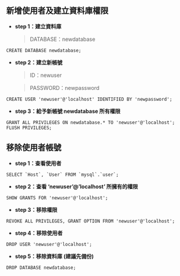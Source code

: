 ## 新增使用者及建立資料庫權限

* **step 1：建立資料庫**

    > DATABASE：newdatabase

```
CREATE DATABASE newdatabase;
```

* **step 2：建立新帳號**

    > ID：newuser
    
    > PASSWORD：newpassword

```
CREATE USER 'newuser'@'localhost' IDENTIFIED BY 'newpassword';
```

* **step 3：給予新帳號 newdatabase 所有權限**

```
GRANT ALL PRIVILEGES ON newdatabase.* TO 'newuser'@'localhost';
FLUSH PRIVILEGES;
```

## 移除使用者帳號

* **step 1：查看使用者**

```
SELECT `Host`, `User` FROM `mysql`.`user`;
```

* **step 2：查看 ‘newuser’@’localhost’ 所擁有的權限**

```
SHOW GRANTS FOR 'newuser'@'localhost';
```

* **step 3：移除權限**

```
REVOKE ALL PRIVILEGES, GRANT OPTION FROM 'newuser'@'localhost';
```

* **step 4：移除使用者**

```
DROP USER 'newuser'@'localhost';
```

* **step 5：移除資料庫 (建議先備份)**

```
DROP DATABASE newdatabase;
```